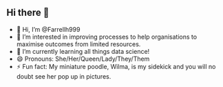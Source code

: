 ## Hi there 👋

- 👋 Hi, I’m @Farrellh999
- 👀 I’m interested in improving processes to help organisations to maximise outcomes from limited resources.
- 🌱 I’m currently learning all things data science!
- 😄 Pronouns: She/Her/Queen/Lady/They/Them
- ⚡ Fun fact: My miniature poodle, Wilma, is my sidekick and you will no doubt see her pop up in pictures.
